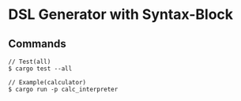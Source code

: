 # DSL Generator with Syntax-Block

## Commands

```
// Test(all)
$ cargo test --all

// Example(calculator)
$ cargo run -p calc_interpreter
```

